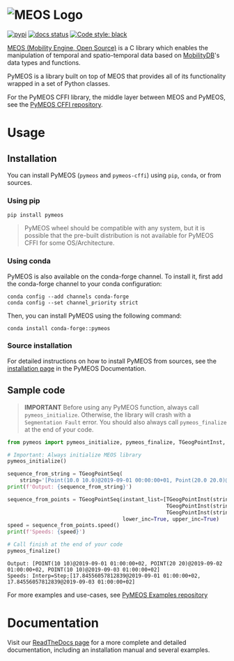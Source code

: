 # ![MEOS Logo](https://raw.githubusercontent.com/MobilityDB/PyMEOS/master/docs/images/PyMEOS%20Logo.png)

[![pypi](https://img.shields.io/pypi/v/pymeos.svg)](https://pypi.python.org/pypi/pymeos/)
[![docs status](https://readthedocs.org/projects/pymeos/badge/?version=latest)](https://pymeos.readthedocs.io/en/latest/)
[![Code style: black](https://img.shields.io/badge/code%20style-black-000000.svg)](https://github.com/psf/black)

[MEOS (Mobility Engine, Open Source)](https://www.libmeos.org/) is a C library which enables the manipulation of
temporal and spatio-temporal data based on [MobilityDB](https://mobilitydb.com/)'s data types and functions.

PyMEOS is a library built on top of MEOS that provides all of its functionality wrapped in a set of Python classes.

For the PyMEOS CFFI library, the middle layer between MEOS and PyMEOS, see
the [PyMEOS CFFI repository](https://github.com/MobilityDB/PyMEOS-CFFI).

# Usage

## Installation

You can install PyMEOS (`pymeos` and `pymeos-cffi`) using `pip`, `conda`, or from sources.

### Using pip

````shell
pip install pymeos
````

> PyMEOS wheel should be compatible with any system, but it is possible that the pre-built distribution is
> not available for PyMEOS CFFI for some OS/Architecture.

### Using conda

PyMEOS is also available on the conda-forge channel. To install it, first add the conda-forge channel to your conda
configuration:

````shell
conda config --add channels conda-forge
conda config --set channel_priority strict
````

Then, you can install PyMEOS using the following command:

````shell
conda install conda-forge::pymeos
````

### Source installation

For detailed instructions on how to install PyMEOS from sources, see
the [installation page](https://pymeos.readthedocs.io/en/latest/src/installation.html#) in the PyMEOS Documentation.

## Sample code

> **IMPORTANT** Before using any PyMEOS function, always call `pymeos_initialize`. Otherwise, the library will
> crash with a `Segmentation Fault` error. You should also always call `pymeos_finalize` at the end of your code.

````python
from pymeos import pymeos_initialize, pymeos_finalize, TGeogPointInst, TGeogPointSeq

# Important: Always initialize MEOS library
pymeos_initialize()

sequence_from_string = TGeogPointSeq(
    string='[Point(10.0 10.0)@2019-09-01 00:00:00+01, Point(20.0 20.0)@2019-09-02 00:00:00+01, Point(10.0 10.0)@2019-09-03 00:00:00+01]')
print(f'Output: {sequence_from_string}')

sequence_from_points = TGeogPointSeq(instant_list=[TGeogPointInst(string='Point(10.0 10.0)@2019-09-01 00:00:00+01'),
                                                   TGeogPointInst(string='Point(20.0 20.0)@2019-09-02 00:00:00+01'),
                                                   TGeogPointInst(string='Point(10.0 10.0)@2019-09-03 00:00:00+01')],
                                     lower_inc=True, upper_inc=True)
speed = sequence_from_points.speed()
print(f'Speeds: {speed}')

# Call finish at the end of your code
pymeos_finalize()
````

````
Output: [POINT(10 10)@2019-09-01 01:00:00+02, POINT(20 20)@2019-09-02 01:00:00+02, POINT(10 10)@2019-09-03 01:00:00+02]
Speeds: Interp=Step;[17.84556057812839@2019-09-01 01:00:00+02, 17.84556057812839@2019-09-03 01:00:00+02]
````

For more examples and use-cases, see [PyMEOS Examples repository](https://github.com/MobilityDB/PyMEOS-Examples)

# Documentation

Visit our [ReadTheDocs page](https://pymeos.readthedocs.io/en/latest/) for a more complete and detailed documentation,
including an installation manual and several examples.